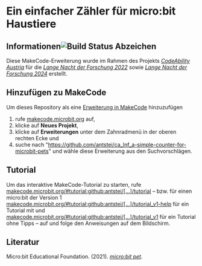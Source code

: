 # Ein einfacher Zähler für micro:bit Haustiere

## Informationen![Build Status Abzeichen](https://github.com/antstei/ca_lnf_a-simple-counter-for-microbit-pets/workflows/MakeCode/badge.svg)

Diese MakeCode-Erweiterung wurde im Rahmen des Projekts _[CodeAbility Austria](https://codeability.uibk.ac.at)_ für die _[Lange Nacht der Forschung 2022](https://web.archive.org/web/https://langenachtderforschung.at/station/2903)_ sowie _[Lange Nacht der Forschung 2024](https://langenachtderforschung.at/station/5228)_ erstellt.

## Hinzufügen zu MakeCode

Um dieses Repository als eine [Erweiterung in MakeCode](https://makecode.microbit.org/extensions) hinzuzufügen

1. rufe [makecode.microbit.org](https://makecode.microbit.org/) auf,
2. klicke auf **Neues Projekt**,
3. klicke auf **Erweiterungen** unter dem Zahnradmenü in der oberen rechten Ecke und
4. suche nach "https://github.com/antstei/ca_lnf_a-simple-counter-for-microbit-pets" und wähle diese Erweiterung aus den Suchvorschlägen.

## Tutorial

Um das interaktive MakeCode-Tutorial zu starten, rufe [makecode.microbit.org/#tutorial:github:antstei/[...]/tutorial](https://makecode.microbit.org/#tutorial:github:antstei/ca_lnf_a-simple-counter-for-microbit-pets/tutorial) – bzw. für einen micro:bit der Version 1 [makecode.microbit.org/#tutorial:github:antstei/[...]/tutorial_v1-help](https://makecode.microbit.org/#tutorial:github:antstei/ca_lnf_a-simple-counter-for-microbit-pets/tutorial_v1-help) für ein Tutorial mit und [makecode.microbit.org/#tutorial:github:antstei/[...]/tutorial_v1](https://makecode.microbit.org/#tutorial:github:antstei/ca_lnf_a-simple-counter-for-microbit-pets/tutorial_v1) für ein Tutorial ohne Tipps – auf und folge den Anweisungen auf dem Bildschirm.

## Literatur

Micro:bit Educational Foundation. (2021). _[micro:bit pet](https://www.microbit.org/projects/make-it-code-it/microbit-pet/)_.